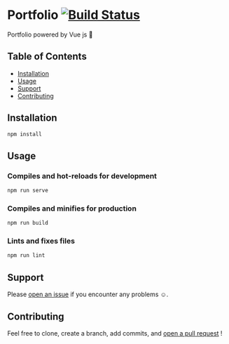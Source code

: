 # Portfolio  [![Build Status](https://travis-ci.org/Alvai/portfolio.svg?branch=master)](https://travis-ci.org/IvanMiIosevic/portfolio)

Portfolio powered by Vue js 🦄

## Table of Contents

- [Installation](#installation)
- [Usage](#usage)
- [Support](#support)
- [Contributing](#contributing)

## Installation

```bash
npm install
```

## Usage

### Compiles and hot-reloads for development

```bash
npm run serve
```

### Compiles and minifies for production

```bash
npm run build
```

### Lints and fixes files

```bash
npm run lint
```

## Support

Please [open an issue](https://github.com/Alvai/portfolio/issues/new) if you encounter any problems :relaxed:.

## Contributing

Feel free to clone, create a branch, add commits, and [open a pull request](https://github.com/Alvai/portfolio/compare/) !
